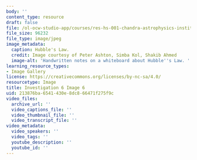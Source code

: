 ```yaml
---
body: ''
content_type: resource
draft: false
file: /ol-ocw-studio-app/courses/res-hs-001-chandra-astrophysics-institute/mithfh_chandra_inv6_hulaw2.jpg
file_size: 96232
file_type: image/jpeg
image_metadata:
  caption: Hubble's Law.
  credit: Image courtesy of Peter Ashton, Simba Kol, Shakib Ahmed
  image-alt: 'Handwritten notes on a whiteboard about Hubble''s Law. '
learning_resource_types:
- Image Gallery
license: https://creativecommons.org/licenses/by-nc-sa/4.0/
resourcetype: Image
title: Investigation 6 Image 6
uid: 213876ba-6541-430e-8dc8-66471f275f9c
video_files:
  archive_url: ''
  video_captions_file: ''
  video_thumbnail_file: ''
  video_transcript_file: ''
video_metadata:
  video_speakers: ''
  video_tags: ''
  youtube_description: ''
  youtube_id: ''
---
```

